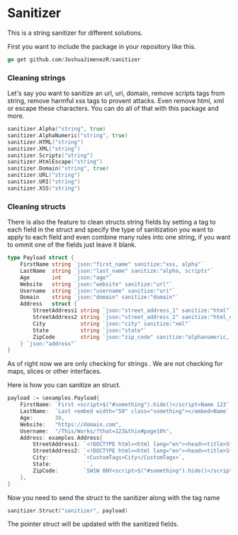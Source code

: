 # Sanitizer
This is a string sanitizer for different solutions. 

First you want to include the package in your repository like this.
```go
go get github.com/JoshuaJimenezR/sanitizer
```

### Cleaning strings
Let's say you want to sanitize an url, uri, domain, remove scripts tags from string, remove harmful xss tags to provent attacks. Even remove html, xml or escape these characters. You can do all of that with this package and more. 

```go
sanitizer.Alpha("string", true)
sanitizer.AlphaNumeric("string", true)
sanitizer.HTML("string")
sanitizer.XML("string")
sanitizer.Scripts("string")
sanitizer.HtmlEscape("string")
sanitizer.Domain("string", true)
sanitizer.URL("string")
sanitizer.URI("string")
sanitizer.XSS("string")
```

### Cleaning structs
There is also the feature to clean structs string fields by setting a tag to each field in the struct and specify the type of sanitization you want to apply to each field and even combine many rules into one string, if you want to ommit one of the fields just leave it blank. 

```go
type Payload struct {
    FirstName string `json:"first_name" sanitize:"xss, alpha"`
    LastName  string `json:"last_name" sanitize:"alpha, scripts"`
    Age       int    `json:"age"`
    Website   string `json:"website" sanitize:"url"`
    Username  string `json:"username" sanitize:"uri"`
    Domain    string `json:"domain" sanitize:"domain"`
    Address   struct {
        StreetAddress1 string `json:"street_address_1" sanitize:"html"`
        StreetAddress2 string `json:"street_address_2" sanitize:"html_escape"`
        City           string `json:"city" sanitize:"xml"`
        State          string `json:"state"`
        ZipCode        string `json:"zip_code" sanitize:"alphanumeric, xss"`
    } `json:"address"`
}
```
As of right now we are only checking for strings . We are not checking for maps, slices or other interfaces.  

Here is how you can sanitize an struct. 

```go
payload := &examples.Payload{
    FirstName: `First <script>$("#something").hide()</script>Name 123`,
    LastName:  `Last <embed width="50" class="something"></embed>Name`,
    Age:       30,
    Website:   "https://domain.com",
    Username:  "/This/Works/?that=123&this#page10%",
    Address: examples.Address{
        StreetAddress1: `<!DOCTYPE html><html lang="en"><head><title>Street Address 1</title><link rel="stylesheet" href="style.css"></head><body><script src="index.js"></script></body></html>`,
        StreetAddress2: `<!DOCTYPE html><html lang="en"><head><title>Street Address 2</title><link rel="stylesheet" href="style.css"></head><body><script src="index.js"></script></body></html>`,
        City:           `<CustomTags>City</CustomTags>`,
        State:          ``,
        ZipCode:        `SW1W 0NY<script>$("#something").hide()</script>`,
    },
}
```

Now you need to send the struct to the sanitizer along with the tag name 

```go
sanitizer.Struct("sanitizer", payload)
```

The pointer struct will be updated with the sanitized fields.
##